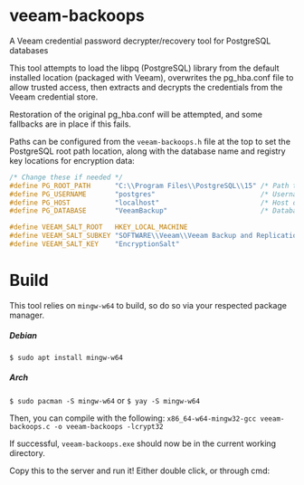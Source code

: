 # veeam-backoops
A Veeam credential password decrypter/recovery tool for PostgreSQL databases

This tool attempts to load the libpq (PostgreSQL) library from the default installed location (packaged with Veeam), overwrites the pg_hba.conf file to allow trusted access, then extracts and decrypts the credentials from the Veeam credential store.

Restoration of the original pg_hba.conf will be attempted, and some fallbacks are in place if this fails.

Paths can be configured from the `veeam-backoops.h` file at the top to set the PostgreSQL root path location, along with the database name and registry key locations for encryption data:

```c
/* Change these if needed */
#define PG_ROOT_PATH      "C:\\Program Files\\PostgreSQL\\15" /* Path to PostgreSQL install */
#define PG_USERNAME       "postgres"                          /* Username to connect to the Veeam database as */
#define PG_HOST           "localhost"                         /* Host of the PostgreSQL database (rarely needs changing) */
#define PG_DATABASE       "VeeamBackup"                       /* Database name of the Veeam Credential store */

#define VEEAM_SALT_ROOT   HKEY_LOCAL_MACHINE
#define VEEAM_SALT_SUBKEY "SOFTWARE\\Veeam\\Veeam Backup and Replication\\Data" /* Registry key path of the EncryptionSalt key */
#define VEEAM_SALT_KEY    "EncryptionSalt"
```

# Build

This tool relies on `mingw-w64` to build, so do so via your respected package manager.
##### Debian
`$ sudo apt install mingw-w64`
##### Arch
`$ sudo pacman -S mingw-w64`
or
`$ yay -S mingw-w64`


Then, you can compile with the following:
`x86_64-w64-mingw32-gcc veeam-backoops.c -o veeam-backoops -lcrypt32`

If successful, `veeam-backoops.exe` should now be in the current working directory.

Copy this to the server and run it! Either double click, or through cmd:

